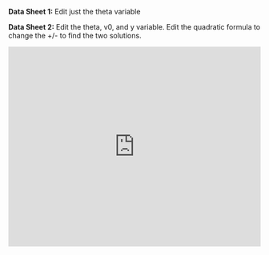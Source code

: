 **Data Sheet 1:** Edit just the theta variable

**Data Sheet 2:** Edit the theta, v0, and y variable. Edit the quadratic formula to change the +/- to find the two solutions. 


<iframe src='https://trinket.io/embed/python3/8bad4e3e1f?start=result' width='100%' height='400' frameborder='0' marginwidth='0' marginheight='0' allowfullscreen></iframe>
